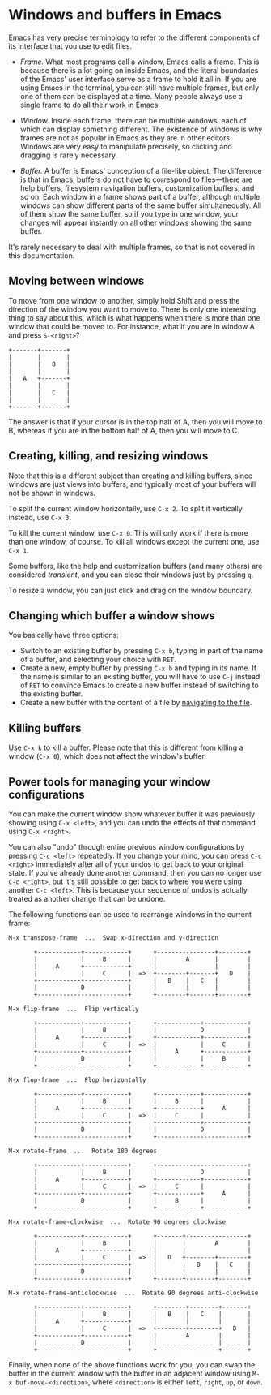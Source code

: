 # Windows and buffers in Emacs

Emacs has very precise terminology to refer to the different
components of its interface that you use to edit files.

* *Frame.* What most programs call a window, Emacs calls a frame. This
  is because there is a lot going on inside Emacs, and the literal
  boundaries of the Emacs' user interface serve as a frame to hold it
  all in. If you are using Emacs in the terminal, you can still have
  multiple frames, but only one of them can be displayed at a time.
  Many people always use a single frame to do all their work in Emacs.

* *Window.* Inside each frame, there can be multiple windows, each of
  which can display something different. The existence of windows is
  why frames are not as popular in Emacs as they are in other editors.
  Windows are very easy to manipulate precisely, so clicking and
  dragging is rarely necessary.

* *Buffer.* A buffer is Emacs' conception of a file-like object. The
  difference is that in Emacs, buffers do not have to correspond to
  files—there are help buffers, filesystem navigation buffers,
  customization buffers, and so on. Each window in a frame shows part
  of a buffer, although multiple windows can show different parts of
  the same buffer simultaneously. All of them show the same buffer, so
  if you type in one window, your changes will appear instantly on all
  other windows showing the same buffer.

It's rarely necessary to deal with multiple frames, so that is not
covered in this documentation.

## Moving between windows

To move from one window to another, simply hold Shift and press the
direction of the window you want to move to. There is only one
interesting thing to say about this, which is what happens when there
is more than one window that could be moved to. For instance, what if
you are in window A and press `S-<right>`?

    +-------+-------+
    |       |       |
    |       |   B   |
    |       |       |
    |   A   +-------+
    |       |       |
    |       |   C   |
    |       |       |
    +-------+-------+

The answer is that if your cursor is in the top half of A, then you
will move to B, whereas if you are in the bottom half of A, then you
will move to C.

## Creating, killing, and resizing windows

Note that this is a different subject than creating and killing
buffers, since windows are just views into buffers, and typically most
of your buffers will not be shown in windows.

To split the current window horizontally, use `C-x 2`. To split it
vertically instead, use `C-x 3`.

To kill the current window, use `C-x 0`. This will only work if there
is more than one window, of course. To kill all windows except the
current one, use `C-x 1`.

Some buffers, like the help and customization buffers (and many
others) are considered *transient*, and you can close their windows
just by pressing `q`.

To resize a window, you can just click and drag on the window
boundary.

## Changing which buffer a window shows

You basically have three options:

* Switch to an existing buffer by pressing `C-x b`, typing in part of
  the name of a buffer, and selecting your choice with `RET`.
* Create a new, empty buffer by pressing `C-x b` and typing in its
  name. If the name is similar to an existing buffer, you will have to
  use `C-j` instead of `RET` to convince Emacs to create a new buffer
  instead of switching to the existing buffer.
* Create a new buffer with the content of a file by [navigating to the
  file].

[navigating to the file]: files.md

## Killing buffers

Use `C-x k` to kill a buffer. Please note that this is different from
killing a window (`C-x 0`), which does not affect the window's buffer.

## Power tools for managing your window configurations

You can make the current window show whatever buffer it was previously
showing using `C-x <left>`, and you can undo the effects of that
command using `C-x <right>`.

You can also "undo" through entire previous window configurations by
pressing `C-c <left>` repeatedly. If you change your mind, you can
press `C-c <right>` immediately after all of your undos to get back to
your original state. If you've already done another command, then you
can no longer use `C-c <right>`, but it's still possible to get back
to where you were using another `C-c <left>`. This is because your
sequence of undos is actually treated as another change that can be
undone.

The following functions can be used to rearrange windows in the
current frame:

    M-x transpose-frame  ...  Swap x-direction and y-direction

           +------------+------------+      +----------------+--------+
           |            |     B      |      |        A       |        |
           |     A      +------------+      |                |        |
           |            |     C      |  =>  +--------+-------+   D    |
           +------------+------------+      |   B    |   C   |        |
           |            D            |      |        |       |        |
           +-------------------------+      +--------+-------+--------+

    M-x flip-frame  ...  Flip vertically

           +------------+------------+      +------------+------------+
           |            |     B      |      |            D            |
           |     A      +------------+      +------------+------------+
           |            |     C      |  =>  |            |     C      |
           +------------+------------+      |     A      +------------+
           |            D            |      |            |     B      |
           +-------------------------+      +------------+------------+

    M-x flop-frame  ...  Flop horizontally

           +------------+------------+      +------------+------------+
           |            |     B      |      |     B      |            |
           |     A      +------------+      +------------+     A      |
           |            |     C      |  =>  |     C      |            |
           +------------+------------+      +------------+------------+
           |            D            |      |            D            |
           +-------------------------+      +-------------------------+

    M-x rotate-frame  ...  Rotate 180 degrees

           +------------+------------+      +-------------------------+
           |            |     B      |      |            D            |
           |     A      +------------+      +------------+------------+
           |            |     C      |  =>  |     C      |            |
           +------------+------------+      +------------+     A      |
           |            D            |      |     B      |            |
           +-------------------------+      +------------+------------+

    M-x rotate-frame-clockwise  ...  Rotate 90 degrees clockwise

           +------------+------------+      +-------+-----------------+
           |            |     B      |      |       |        A        |
           |     A      +------------+      |       |                 |
           |            |     C      |  =>  |   D   +--------+--------+
           +------------+------------+      |       |   B    |   C    |
           |            D            |      |       |        |        |
           +-------------------------+      +-------+--------+--------+

    M-x rotate-frame-anticlockwise  ...  Rotate 90 degrees anti-clockwise

           +------------+------------+      +--------+--------+-------+
           |            |     B      |      |   B    |   C    |       |
           |     A      +------------+      |        |        |       |
           |            |     C      |  =>  +--------+--------+   D   |
           +------------+------------+      |        A        |       |
           |            D            |      |                 |       |
           +-------------------------+      +-----------------+-------+

Finally, when none of the above functions work for you, you can swap
the buffer in the current window with the buffer in an adjacent window
using `M-x buf-move-<direction>`, where `<direction>` is either
`left`, `right`, `up`, or `down`.
